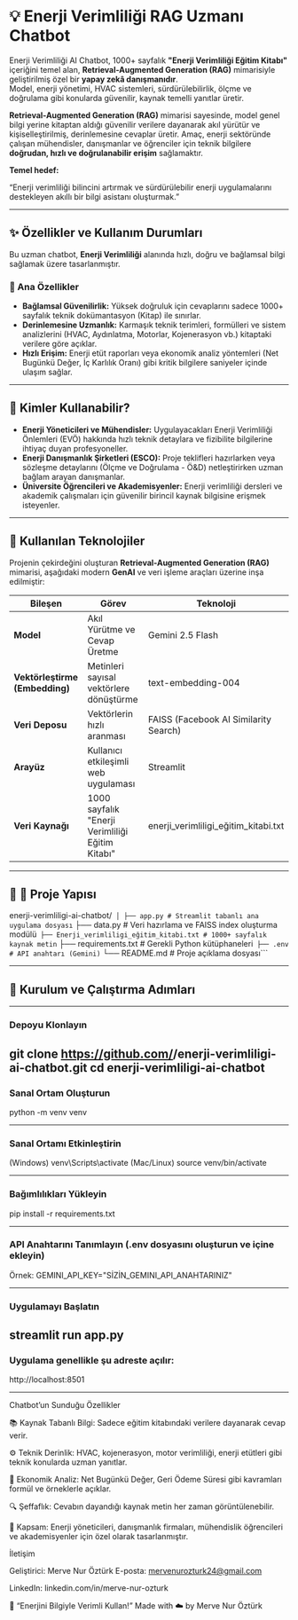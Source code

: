 # 💡 Enerji Verimliliği RAG Uzmanı Chatbot

Enerji Verimliliği AI Chatbot, 1000+ sayfalık **"Enerji Verimliliği Eğitim Kitabı"** içeriğini temel alan, **Retrieval-Augmented Generation (RAG)** mimarisiyle geliştirilmiş özel bir **yapay zekâ danışmanıdır**.  
Model, enerji yönetimi, HVAC sistemleri, sürdürülebilirlik, ölçme ve doğrulama gibi konularda güvenilir, kaynak temelli yanıtlar üretir.
  
**Retrieval-Augmented Generation (RAG)** mimarisi sayesinde, model genel bilgi yerine kitaptan aldığı güvenilir verilere dayanarak akıl yürütür ve kişiselleştirilmiş, derinlemesine cevaplar üretir.
Amaç, enerji sektöründe çalışan mühendisler, danışmanlar ve öğrenciler için teknik bilgilere **doğrudan, hızlı ve doğrulanabilir erişim** sağlamaktır.

**Temel hedef:** 

“Enerji verimliliği bilincini artırmak ve sürdürülebilir enerji uygulamalarını destekleyen akıllı bir bilgi asistanı oluşturmak.”

---

## ✨ Özellikler ve Kullanım Durumları

Bu uzman chatbot, **Enerji Verimliliği** alanında hızlı, doğru ve bağlamsal bilgi sağlamak üzere tasarlanmıştır.

### 🔹 Ana Özellikler

- **Bağlamsal Güvenilirlik:** Yüksek doğruluk için cevaplarını sadece 1000+ sayfalık teknik dokümantasyon (Kitap) ile sınırlar.  
- **Derinlemesine Uzmanlık:** Karmaşık teknik terimleri, formülleri ve sistem analizlerini (HVAC, Aydınlatma, Motorlar, Kojenerasyon vb.) kitaptaki verilere göre açıklar.  
- **Hızlı Erişim:** Enerji etüt raporları veya ekonomik analiz yöntemleri (Net Bugünkü Değer, İç Karlılık Oranı) gibi kritik bilgilere saniyeler içinde ulaşım sağlar.

---

## 👥 Kimler Kullanabilir?

- **Enerji Yöneticileri ve Mühendisler:** Uygulayacakları Enerji Verimliliği Önlemleri (EVÖ) hakkında hızlı teknik detaylara ve fizibilite bilgilerine ihtiyaç duyan profesyoneller.  
- **Enerji Danışmanlık Şirketleri (ESCO):** Proje teklifleri hazırlarken veya sözleşme detaylarını (Ölçme ve Doğrulama - Ö&D) netleştirirken uzman bağlam arayan danışmanlar.  
- **Üniversite Öğrencileri ve Akademisyenler:** Enerji verimliliği dersleri ve akademik çalışmaları için güvenilir birincil kaynak bilgisine erişmek isteyenler.

---

## 🚀 Kullanılan Teknolojiler

Projenin çekirdeğini oluşturan **Retrieval-Augmented Generation (RAG)** mimarisi, aşağıdaki modern **GenAI** ve veri işleme araçları üzerine inşa edilmiştir:

| Bileşen | Görev | Teknoloji |
|----------|--------|-----------|
| **Model** | Akıl Yürütme ve Cevap Üretme | Gemini 2.5 Flash |
| **Vektörleştirme (Embedding)** | Metinleri sayısal vektörlere dönüştürme | text-embedding-004 |
| **Veri Deposu** | Vektörlerin hızlı aranması | FAISS (Facebook AI Similarity Search) |
| **Arayüz** | Kullanıcı etkileşimli web uygulaması | Streamlit |
| **Veri Kaynağı** | 1000 sayfalık "Enerji Verimliliği Eğitim Kitabı" | enerji_verimliligi_eğitim_kitabi.txt |

---

## 📂 📂 Proje Yapısı

enerji-verimliligi-ai-chatbot/```
│
├── app.py # Streamlit tabanlı ana uygulama dosyası```
├── data.py # Veri hazırlama ve FAISS index oluşturma modülü```
├── Enerji_verimliligi_eğitim_kitabi.txt # 1000+ sayfalık kaynak metin```
├── requirements.txt # Gerekli Python kütüphaneleri```
├── .env # API anahtarı (Gemini)```
└── README.md # Proje açıklama dosyası```


---

## 🔧 Kurulum ve Çalıştırma Adımları
---

### Depoyu Klonlayın
git clone https://github.com/<kullanici-adiniz>/enerji-verimliligi-ai-chatbot.git
cd enerji-verimliligi-ai-chatbot
---

### Sanal Ortam Oluşturun
python -m venv venv

---
### Sanal Ortamı Etkinleştirin
(Windows)
venv\Scripts\activate
(Mac/Linux)
source venv/bin/activate

---
### Bağımlılıkları Yükleyin
pip install -r requirements.txt

---
### API Anahtarını Tanımlayın (.env dosyasını oluşturun ve içine ekleyin)
Örnek: GEMINI_API_KEY="SİZİN_GEMINI_API_ANAHTARINIZ"

---
### Uygulamayı Başlatın
streamlit run app.py
---

### Uygulama genellikle şu adreste açılır:
http://localhost:8501


----
Chatbot’un Sunduğu Özellikler

📚 Kaynak Tabanlı Bilgi: Sadece eğitim kitabındaki verilere dayanarak cevap verir.

⚙️ Teknik Derinlik: HVAC, kojenerasyon, motor verimliliği, enerji etütleri gibi teknik konularda uzman yanıtlar.

🧾 Ekonomik Analiz: Net Bugünkü Değer, Geri Ödeme Süresi gibi kavramları formül ve örneklerle açıklar.

🔍 Şeffaflık: Cevabın dayandığı kaynak metin her zaman görüntülenebilir.

🎯 Kapsam: Enerji yöneticileri, danışmanlık firmaları, mühendislik öğrencileri ve akademisyenler için özel olarak tasarlanmıştır.


İletişim

Geliştirici: Merve Nur Öztürk
E-posta: mervenurozturk24@gmail.com

LinkedIn: linkedin.com/in/merve-nur-ozturk

💚 “Enerjini Bilgiyle Verimli Kullan!”
Made with ☁️ by Merve Nur Öztürk
